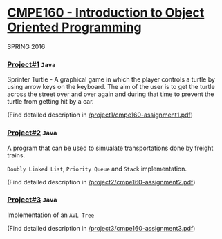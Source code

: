 # [CMPE160 - Introduction to Object Oriented Programming](https://www.cmpe.boun.edu.tr/courses/cmpe160/2016/spring)
SPRING 2016


### [Project#1](/cmpe160/project1) `Java`
Sprinter Turtle - A graphical game in which the player controls a turtle by using arrow keys on the keyboard. The aim of the user is to get the turtle across the street over and over again and during that time to prevent the turtle from getting hit by a car.


(Find detailed description in [/project1/cmpe160-assignment1.pdf](/cmpe160/project1/cmpe160-assignment1.pdf))


### [Project#2](/cmpe160/project2) `Java`
A program that can be used to simualate transportations done by freight trains.

`Doubly Linked List`, `Priority Queue` and `Stack` implementation.

(Find detailed description in [/project2/cmpe160-assignment2.pdf](/cmpe160/project2/cmpe160-assignment2.pdf))


### [Project#3](/cmpe160/project3) `Java`
Implementation of an `AVL Tree`

(Find detailed description in [/project3/cmpe160-assignment3.pdf](/cmpe160/project3/cmpe160-assignment3.pdf))
